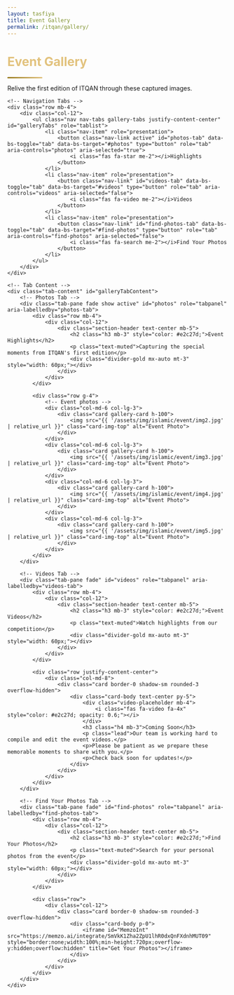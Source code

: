 ```yaml
---
layout: tasfiya
title: Event Gallery
permalink: /itqan/gallery/
---
```


<div class="container py-5">
    <div class="row mb-5">
        <div class="col-12 text-center">
            <h1 class="display-4 fw-bold mb-3" style="color: #e2c27d;">Event Gallery</h1>
            <div class="divider-gold mx-auto mb-4"></div>
            <p class="lead">Relive the first edition of ITQAN through these captured images.</p>
        </div>
    </div>

    <!-- Navigation Tabs -->
    <div class="row mb-4">
        <div class="col-12">
            <ul class="nav nav-tabs gallery-tabs justify-content-center" id="galleryTabs" role="tablist">
                <li class="nav-item" role="presentation">
                    <button class="nav-link active" id="photos-tab" data-bs-toggle="tab" data-bs-target="#photos" type="button" role="tab" aria-controls="photos" aria-selected="true">
                        <i class="fas fa-star me-2"></i>Highlights
                    </button>
                </li>
                <li class="nav-item" role="presentation">
                    <button class="nav-link" id="videos-tab" data-bs-toggle="tab" data-bs-target="#videos" type="button" role="tab" aria-controls="videos" aria-selected="false">
                        <i class="fas fa-video me-2"></i>Videos
                    </button>
                </li>
                <li class="nav-item" role="presentation">
                    <button class="nav-link" id="find-photos-tab" data-bs-toggle="tab" data-bs-target="#find-photos" type="button" role="tab" aria-controls="find-photos" aria-selected="false">
                        <i class="fas fa-search me-2"></i>Find Your Photos
                    </button>
                </li>
            </ul>
        </div>
    </div>

    <!-- Tab Content -->
    <div class="tab-content" id="galleryTabContent">
        <!-- Photos Tab -->
        <div class="tab-pane fade show active" id="photos" role="tabpanel" aria-labelledby="photos-tab">
            <div class="row mb-4">
                <div class="col-12">
                    <div class="section-header text-center mb-5">
                        <h2 class="h3 mb-3" style="color: #e2c27d;">Event Highlights</h2>
                        <p class="text-muted">Capturing the special moments from ITQAN's first edition</p>
                        <div class="divider-gold mx-auto mt-3" style="width: 60px;"></div>
                    </div>
                </div>
            </div>
            
            <div class="row g-4">
                <!-- Event photos -->
                <div class="col-md-6 col-lg-3">
                    <div class="card gallery-card h-100">
                        <img src="{{ '/assets/img/islamic/event/img2.jpg' | relative_url }}" class="card-img-top" alt="Event Photo">
                    </div>
                </div>
                <div class="col-md-6 col-lg-3">
                    <div class="card gallery-card h-100">
                        <img src="{{ '/assets/img/islamic/event/img3.jpg' | relative_url }}" class="card-img-top" alt="Event Photo">
                    </div>
                </div>
                <div class="col-md-6 col-lg-3">
                    <div class="card gallery-card h-100">
                        <img src="{{ '/assets/img/islamic/event/img4.jpg' | relative_url }}" class="card-img-top" alt="Event Photo">
                    </div>
                </div>
                <div class="col-md-6 col-lg-3">
                    <div class="card gallery-card h-100">
                        <img src="{{ '/assets/img/islamic/event/img5.jpg' | relative_url }}" class="card-img-top" alt="Event Photo">
                    </div>
                </div>
            </div>
        </div>

        <!-- Videos Tab -->
        <div class="tab-pane fade" id="videos" role="tabpanel" aria-labelledby="videos-tab">
            <div class="row mb-4">
                <div class="col-12">
                    <div class="section-header text-center mb-5">
                        <h2 class="h3 mb-3" style="color: #e2c27d;">Event Videos</h2>
                        <p class="text-muted">Watch highlights from our competition</p>
                        <div class="divider-gold mx-auto mt-3" style="width: 60px;"></div>
                    </div>
                </div>
            </div>
            
            <div class="row justify-content-center">
                <div class="col-md-8">
                    <div class="card border-0 shadow-sm rounded-3 overflow-hidden">
                        <div class="card-body text-center py-5">
                            <div class="video-placeholder mb-4">
                                <i class="fas fa-video fa-4x" style="color: #e2c27d; opacity: 0.6;"></i>
                            </div>
                            <h3 class="h4 mb-3">Coming Soon</h3>
                            <p class="lead">Our team is working hard to compile and edit the event videos.</p>
                            <p>Please be patient as we prepare these memorable moments to share with you.</p>
                            <p>Check back soon for updates!</p>
                        </div>
                    </div>
                </div>
            </div>
        </div>

        <!-- Find Your Photos Tab -->
        <div class="tab-pane fade" id="find-photos" role="tabpanel" aria-labelledby="find-photos-tab">
            <div class="row mb-4">
                <div class="col-12">
                    <div class="section-header text-center mb-5">
                        <h2 class="h3 mb-3" style="color: #e2c27d;">Find Your Photos</h2>
                        <p class="text-muted">Search for your personal photos from the event</p>
                        <div class="divider-gold mx-auto mt-3" style="width: 60px;"></div>
                    </div>
                </div>
            </div>
            
            <div class="row">
                <div class="col-12">
                    <div class="card border-0 shadow-sm rounded-3 overflow-hidden">
                        <div class="card-body p-0">
                            <iframe id="MemzoInt" src="https://memzo.ai/integrate/SmVkK1Zha2ZpU1lhR0dxQnFXdnhMUT09" style="border:none;width:100%;min-height:720px;overflow-y:hidden;overflow:hidden" title="Get Your Photos"></iframe>
                        </div>
                    </div>
                </div>
            </div>
        </div>
    </div>
</div>

<style>
    .divider-gold {
        height: 3px;
        width: 80px;
        background: linear-gradient(45deg, #957718, #e2c27d);
        border-radius: 3px;
    }
    
    .gallery-card {
        transition: all 0.3s ease;
        border: none;
        border-radius: 12px;
        overflow: hidden;
        box-shadow: 0 5px 15px rgba(0, 0, 0, 0.1);
        background: transparent;
    }
    
    .gallery-card:hover {
        transform: translateY(-5px);
        box-shadow: 0 10px 25px rgba(0, 0, 0, 0.15);
    }
    
    .gallery-card img {
        height: 240px;
        width: 100%;
        object-fit: cover;
        transition: all 0.5s ease;
        border-radius: 12px;
    }
    
    .gallery-card:hover img {
        transform: scale(1.05);
    }
    
    .video-placeholder {
        background: rgba(7, 0, 44, 0.1);
        border-radius: 16px;
        padding: 3rem;
        display: inline-block;
    }
    
    /* Gallery Tabs Styling */
    .gallery-tabs {
        border-bottom: 1px solid rgba(226, 194, 125, 0.2);
        margin-bottom: 2rem;
    }
    
    .gallery-tabs .nav-link {
        color: #6c757d;
        border: none;
        padding: 1rem 1.5rem;
        font-weight: 500;
        border-bottom: 3px solid transparent;
        background: transparent;
        transition: all 0.3s ease;
    }
    
    .gallery-tabs .nav-link:hover {
        color: #e2c27d;
        border-color: rgba(226, 194, 125, 0.3);
    }
    
    .gallery-tabs .nav-link.active {
        color: #e2c27d;
        background: transparent;
        border-color: #e2c27d;
    }
    
    .gallery-tabs .nav-link i {
        color: #e2c27d;
    }
    
    .section-header {
        position: relative;
    }
    
    /* Responsive adjustments */
    @media (max-width: 768px) {
        .gallery-card img {
            height: 200px;
        }
        
        .gallery-tabs .nav-link {
            padding: 0.75rem 1rem;
            font-size: 0.9rem;
        }
    }
    
    /* RTL Support */
    [dir="rtl"] .gallery-tabs .nav-link i {
        margin-right: 0;
        margin-left: 0.5rem;
    }
</style>

<script>
    // Initialize Bootstrap tabs
    document.addEventListener('DOMContentLoaded', function() {
        var triggerTabList = [].slice.call(document.querySelectorAll('#galleryTabs button'))
        triggerTabList.forEach(function(triggerEl) {
            var tabTrigger = new bootstrap.Tab(triggerEl)
            triggerEl.addEventListener('click', function(event) {
                event.preventDefault()
                tabTrigger.show()
            })
        })
    });
</script> 